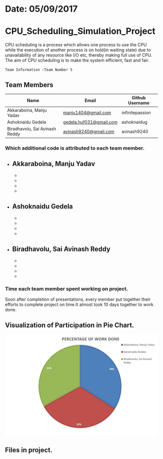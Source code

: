 # Date: 05/09/2017
# CPU_Scheduling_Simulation_Project
CPU scheduling is a process which allows one process to use the CPU while the execution of another process is on hold(in waiting state) due to unavailability of any resource like I/O etc, thereby making full use of CPU. The aim of CPU scheduling is to make the system efficient, fast and fair.

```
Team Information :Team Number 5
```
## Team Members

>
| Name     | Email   | Github Username |
|----------|---------|-----------------|
| Akkaraboina, Manju Yadav |manju1404@gmail.com | infinitepassion |
| Ashoknaidu Gedela |gedela.huf031@gmail.com | ashoknaidug |
| Biradhavolu, Sai Avinash Reddy  | avinash9240@gmail.com | avinash9240 |


### Which additional code is attributed to each team member.

- Akkaraboina, Manju Yadav
  -
  -
  -
  -
  -
- Ashoknaidu Gedela
  -
  -
  -
  -
  -
- Biradhavolu, Sai Avinash Reddy
  -
  -
  -
  -
  -

### Time each team member spent working on project.

Soon after completion of presentations, every member put together their efforts to complete project on time.It almost took 10 days together to work done.

## Visualization of Participation in Pie Chart.

![](https://github.com/ashoknaidug/5143-OpSys-Gedela/blob/master/assignments/cpu_simulation/Visualization%20of%20Participation%20in%20Pie%20Chart.jpg)

## Files in project.

